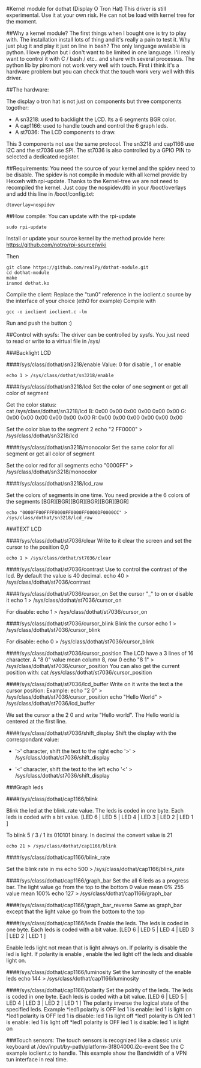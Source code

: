 #Kernel module for dothat (Display O Tron Hat)
This driver is still experimental. Use it at your own risk. He can not be load with kernel tree for the moment.

##Why a kernel module?
The first things when I bought one is try to play with. The installation install lots of thing and it's really a pain to test it.
Why just plug it and play it just on line in bash? The only language available is python. I love python but i don't want to be limited in one language. I'll really want to control it with C / bash / etc.. and share with several processus. The python lib by piromoni not work very well with touch. First i think it's a hardware problem but you can check that the touch work very well with this driver.

##The hardware:

The display o tron hat is not just on components but three components togother:
* A sn3218: used to backlight the LCD. Its a 6 segments BGR color.
* A cap1166: used to handle touch and control the 6 graph leds.
* A st7036: The LCD components to draw.

This 3 components not use the same protocol. The sn3218 and cap1166 use I2C and the st7036 use SPI. The st7036 is also controlled by a GPIO PIN to selected a dedicated register. 

##Requirements:
You need the source of your kernel and the spidev need to be disable. The spidev is not compile in module with all kernel provide by Hexxeh with rpi-update. Thanks to the Kernel-tree we are not need to recompiled the kernel. Just copy the nospidev.dtb in your /boot/overlays and add this line in /boot/config.txt:

	dtoverlay=nospidev


##How compile:
You can update with the rpi-update

	sudo rpi-update
	
Install or update your source kernel by the method provide here:
https://github.com/notro/rpi-source/wiki

Then

	git clone https://github.com/realPy/dothat-module.git
	cd dothat-module
	make
	insmod dothat.ko
	
Compile the client:
Replace the "tun0" reference in the ioclient.c source by the interface of your choice (eth0 for example)
Compile with

	gcc -o ioclient ioclient.c -lm

Run and push the button :)

##Control with sysfs:
The driver can be controlled by sysfs.
You just need to read or write to a virtual file in /sys/

###Backlight LCD

####/sys/class/dothat/sn3218/enable
Value: 0 for disable , 1 or enable

	echo 1 > /sys/class/dothat/sn3218/enable

####/sys/class/dothat/sn3218/lcd
Set the color of one segment or get all color of segment
 
Get the color status:	
	cat /sys/class/dothat/sn3218/lcd
    B: 0x00 0x00 0x00 0x00 0x00 0x00
    G: 0x00 0x00 0x00 0x00 0x00 0x00
    R: 0x00 0x00 0x00 0x00 0x00 0x00
	
Set the color blue to the segment 2
	echo "2 FF0000" > /sys/class/dothat/sn3218/lcd

####/sys/class/dothat/sn3218/monocolor
Set the same color for all segment or get all color of segment

	
Set the color red for all segments
	echo "0000FF" > /sys/class/dothat/sn3218/monocolor


####/sys/class/dothat/sn3218/lcd_raw

Set the colors of segments in one time. You need provide a the 6 colors of the segments [BGR][BGR][BGR][BGR][BGR][BGR]

	echo "0000FF00FFFF0000FF0000FF0000DF0000CC" > /sys/class/dothat/sn3218/lcd_raw

###TEXT LCD

####/sys/class/dothat/st7036/clear
Write to it clear the screen and set the cursor to the position 0,0

	echo 1 > /sys/class/dothat/st7036/clear

####/sys/class/dothat/st7036/contrast
Use to control the contrast of the lcd. By default the value is 40 decimal. 
	echo 40 > /sys/class/dothat/st7036/contrast
	
####/sys/class/dothat/st7036/cursor_on
Set the cursor "_" to on or disable it
	echo 1 > /sys/class/dothat/st7036/cursor_on

For disable:
	echo 1 > /sys/class/dothat/st7036/cursor_on
	
####/sys/class/dothat/st7036/cursor_blink
Blink the cursor
	echo 1 > /sys/class/dothat/st7036/cursor_blink
	
For disable:
	echo 0 > /sys/class/dothat/st7036/cursor_blink

####/sys/class/dothat/st7036/cursor_position
The LCD have a 3 lines of 16 character.
A "8 0" value mean  column 8, row 0
	echo "8 1" > /sys/class/dothat/st7036/cursor_position
You can also get the current position with:
	cat /sys/class/dothat/st7036/cursor_position

####/sys/class/dothat/st7036/lcd_buffer
Write on it write the text a the cursor position:
Example: 
	echo "2 0" > /sys/class/dothat/st7036/cursor_position
	echo "Hello World" > /sys/class/dothat/st7036/lcd_buffer
	
We set the cursor a the 2 0 and write "Hello world". The Hello world is centered at the first line.


####/sys/class/dothat/st7036/shift_display
Shift the display with the correspondant value:
* '>' character, shift the text to the right
	echo '>' > /sys/class/dothat/st7036/shift_display
	
* '<' character, shift the text to the left
	echo '<' > /sys/class/dothat/st7036/shift_display

###Graph leds

####/sys/class/dothat/cap1166/blink

Blink the led at the blink_rate value. The leds is coded in one byte. Each leds is coded with a bit value.
[LED 6 | LED 5 | LED 4 | LED 3 | LED 2 | LED 1  ]

To blink 5 / 3 / 1  its 010101 binary. In decimal the convert value is 21

	echo 21 > /sys/class/dothat/cap1166/blink
	
####/sys/class/dothat/cap1166/blink_rate

Set the blink rate in ms
	echo 500 > /sys/class/dothat/cap1166/blink_rate


####/sys/class/dothat/cap1166/graph_bar
Set the all 6 leds as a progress bar.
The light value go from the top to the bottom
0 value mean 0%
255 value mean 100%
	echo 127 > /sys/class/dothat/cap1166/graph_bar

	
####/sys/class/dothat/cap1166/graph_bar_reverse
Same as graph_bar except that the light value go from the bottom to the top
	
####/sys/class/dothat/cap1166/leds
Enable the leds. The leds is coded in one byte. Each leds is coded with a bit value.
[LED 6 | LED 5 | LED 4 | LED 3 | LED 2 | LED 1  ]

Enable leds light not mean that is light always on. If polarity is disable the led is light. If polarity is enable , enable the led light off the leds and disable light on.
 
####/sys/class/dothat/cap1166/luminosity
 Set the luminosity of the enable leds
 	echo 144 > /sys/class/dothat/cap1166/luminosity
	
####/sys/class/dothat/cap1166/polarity
Set the polrity of the leds. The leds is coded in one byte. Each leds is coded with a bit value.
[LED 6 | LED 5 | LED 4 | LED 3 | LED 2 | LED 1  ]
 The polarity inverse the logical state of the specified leds.
 Example
 *led1 polarity is OFF led 1 is enable: led 1 is light on
 *led1 polarity is OFF led 1 is disable: led 1 is light off
 *led1 polarity is ON led 1 is enable: led 1 is light off
 *led1 polarity is OFF led 1 is disable: led 1 is light on
 
 
###Touch sensors:
The touch sensors is recognized like a classic unix keyboard at /dev/input/by-path/platform-3f804000.i2c-event
See the C example ioclient.c to handle.
This example show the Bandwidth of a VPN tun interface in real time.

	

